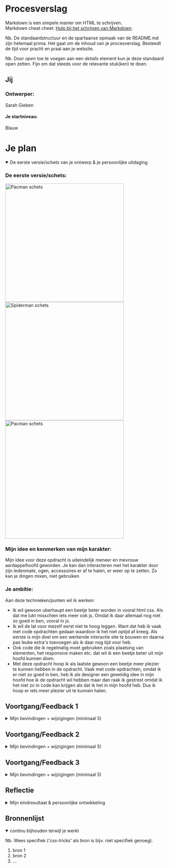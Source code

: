# Procesverslag
Markdown is een simpele manier om HTML te schrijven.  
Markdown cheat cheet: [Hulp bij het schrijven van Markdown](https://github.com/adam-p/markdown-here/wiki/Markdown-Cheatsheet).

Nb. De standaardstructuur en de spartaanse opmaak van de README.md zijn helemaal prima. Het gaat om de inhoud van je procesverslag. Besteedt de tijd voor pracht en praal aan je website.

Nb. Door *open* toe te voegen aan een *details* element kun je deze standaard open zetten. Fijn om dat steeds voor de relevante stuk(ken) te doen.




## Jij

### Ontwerper:
Sarah Gieben

#### Je startniveau:
Blauw




# Je plan

<details open>
  <summary>De eerste versie/schets van je ontwerp & je persoonlijke uitdaging</summary>

  ### De eerste versie/schets:
  <img src="readme-images/pacman-schets.jpg" width="375px" alt="Pacman schets">
  <img src="readme-images/spiderman-schets.jpg" width="375px" alt="Spiderman schets">
  <img src="readme-images/Aardappelhoofd-schets.jpg" width="375px" alt="Pacman schets">

  ### Mijn idee en kenmerken van mijn karakter:
  Mijn idee voor deze opdracht is uiteindelijk meneer en mevrouw aardappelhoofd geworden. Je kan dan interacteren met het karakter door zijn ledenmate, ogen, accessoires er af te halen, er weer op te zetten. Zo kan je dingen mixen, niet gebruiken


  ### Je ambitie: 
  Aan deze technieken/punten wil ik werken:
  - Ik wil gewoon uberhaupt een beetje beter worden in vooral html css. Als dat me lukt misschien iets meer ook js. Omdat ik daar allemaal nog niet zo goed in ben, vooral in js.
  - Ik wil de lat voor mezelf eerst niet te hoog leggen. Want dat heb ik vaak met code opdrachten gedaan waardoor ik het niet optijd af kreeg. Als eerste is mijn doel om een werkende interactie site te bouwen en daarna pas leuke extra's toevoegen als ik daar nog tijd voor heb.
  - Ook code die ik regelmatig moet gebruiken zoals plaatsing van elementen, het responsive maken etc. dat wil ik een beetje beter uit mijn hoofd kunnen doen.
  - Met deze opdracht hoop ik als laatste gewoon een beetje meer plezier te kunnen hebben in de opdracht. Vaak met code opdrachten, omdat ik er niet zo goed in ben, heb ik als designer een geweldig idee in mijn hoofd hoe ik de opdracht wil hebben maar dan raak ik gestrest omdat ik het niet zo in code kan krijgen als dat ik het in mijn hoofd heb. Dus ik hoop er iets meer plezier uit te kunnen halen.
 
</details>




## Voortgang/Feedback 1

<details>
  <summary>
    Mijn bevindingen + wijzigingen (minimaal 5)
  </summary>

  ### Bevinding 1:
  <img src="readme-images/pacman-schets.jpg" width="375px" alt="Pacman schets">
  Als eerste mijn Pacman schets. De schets was nog teveel een 'schets', net zoals het idee. Het leek me een moeilijk idee om te realiseren. Wel vond ik dat de iconische pacman geluidjes door de jaren heen erg leuk hadden geweest.

  #### oplossing:
  Een nieuw idee verzinnen.



  ### Bevinding 2:
  <img src="readme-images/spiderman-schets.jpg" width="375px" alt="Spiderman schets">
  Ook mijn spiderman schets was teveel een 'schets'. Het idee vond ik een goed idee omdat het echt iets karakteristieks is van spiderman. Alleen ik had het idee niet zelf bedacht.

  #### oplossing:
  Mijn oplossing was dus een nieuw idee verzinnen en daarvoor ook betere schetsen maken. Dit is uiteindelijk mijn nieuwe idee geworden die ik ga maken:

  <img src="readme-images/Aardappelhoofd-schets.jpg" width="375px" alt="Pacman schets">


  ### Bevinding 3:
  ...

</details>




## Voortgang/Feedback 2

<details>
  <summary>Mijn bevindingen + wijzigingen (minimaal 5)</summary>
  
  ### Bevinding 1:
  Omschrijving van wat er nog niet orde was (tekst en afbeeding(en)).

  #### oplossing:
  Beschrijving hoe je het hebt hebt opgelost of als het niet gelukt is hoe je het zou oplossen (tekst en afbeeding(en)).



  ### Bevinding 2:
  Omschrijving van wat er nog niet orde was (tekst en afbeeding(en)).

  #### oplossing:
  Beschrijving hoe je het hebt hebt opgelost of als het niet gelukt is hoe je het zou oplossen (tekst en afbeeding(en)).



  ### Bevinding 3:
  ...

</details>




## Voortgang/Feedback 3

<details>
  <summary>Mijn bevindingen + wijzigingen (minimaal 5)</summary>
  
  ### Bevinding 1:
  Omschrijving van wat er nog niet orde was (tekst en afbeeding(en)).

  #### oplossing:
  Beschrijving hoe je het hebt hebt opgelost of als het niet gelukt is hoe je het zou oplossen (tekst en afbeeding(en)).



  ### Bevinding 2:
  Omschrijving van wat er nog niet orde was (tekst en afbeeding(en)).

  #### oplossing:
  Beschrijving hoe je het hebt hebt opgelost of als het niet gelukt is hoe je het zou oplossen (tekst en afbeeding(en)).



  ### Bevinding 3:
  ...

</details>




## Reflectie

<details>
  <summary>Mijn eindresultaat & persoonlijke ontwikkeling</summary>

  ### Je uitkomst - karakteristiek screenshot(s):
  <img src="readme-images/dummy-plaatje.jpg" width="375px" alt="final ontwerp">


  ### Dit ging goed/Heb ik geleerd: 
  Korte omschrijving met plaatje(s)

  <img src="readme-images/dummy-plaatje.jpg" width="375px" alt="top">


  ### Dit was lastig/Is niet gelukt:
  Korte omschrijving met plaatje(s)

  <img src="readme-images/dummy-plaatje.jpg" width="375px" alt="bummer">
</details>




## Bronnenlijst

<details open>
<summary>continu bijhouden terwijl je werkt</summary>

Nb. Wees specifiek ('css-tricks' als bron is bijv. niet specifiek genoeg).

1. bron 1
2. bron 2
3. ...

</details>